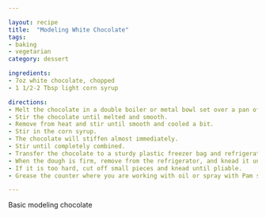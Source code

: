 ```yaml
---

layout: recipe
title:  "Modeling White Chocolate"
tags: 
- baking
- vegetarian
category: dessert

ingredients:
- 7oz white chocolate, chopped
- 1 1/2-2 Tbsp light corn syrup

directions:
- Melt the chocolate in a double boiler or metal bowl set over a pan of simmering water. 
- Stir the chocolate until melted and smooth. 
- Remove from heat and stir until smooth and cooled a bit. 
- Stir in the corn syrup. 
- The chocolate will stiffen almost immediately. 
- Stir until completely combined. 
- Transfer the chocolate to a sturdy plastic freezer bag and refrigerate until firm (about 2 hours). 
- When the dough is firm, remove from the refrigerator, and knead it until it is soft enough to work with. 
- If it is too hard, cut off small pieces and knead until pliable. 
- Grease the counter where you are working with oil or spray with Pam so the chocolate won't stick.

---
```


Basic modeling chocolate